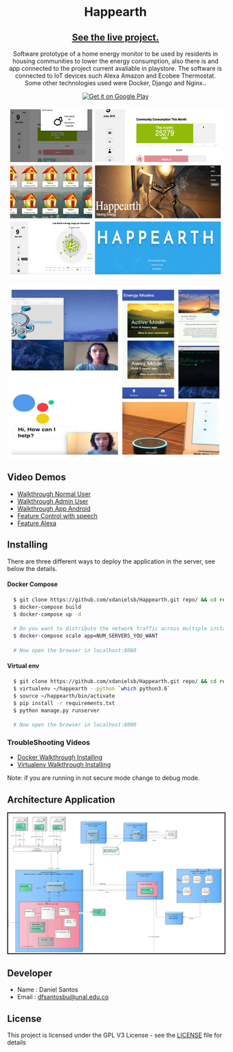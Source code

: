 
<div align="center">
  <h1>Happearth</h1>
  
  <h2> <a href="https://happearth.herokuapp.com"> See the live project.</a></h2>
  <p>Software prototype of a home energy monitor to be used by residents in housing communities to lower the energy consumption, also there is  and app connected to the project current avaliable in playstore. The software is connected to IoT devices such Alexa Amazon and Ecobee Thermostat. Some other technologies used were Docker, Django and Nginx..</p>
  <a href="https://play.google.com/store/apps/details?id=me.danieldev.happearth" align="center">
    <img src="https://play.google.com/intl/en_us/badges/images/generic/en_badge_web_generic.png" width="150" height="60" alt="Get it on Google Play" border="0">
  </a> <br>

  <img src="metadata/collage-happy-1.jpg" width="550" height="400" alt="collage1" border="0"><br><br>
  <img src="metadata/collage-happy-2.jpg" width="550" height="400" alt="collage1" border="0"><br>

</div>




Video Demos
---------
  * [Walkthrough Normal User](https://www.youtube.com/watch?v=siDfX1V4jSY&list=PL2Adzu29QFW7e-ttRDT6EJDtKi215Ngkb&index=1)
  * [Walkthrough Admin User](https://www.youtube.com/watch?v=CWdd_COiLT0&list=PL2Adzu29QFW7e-ttRDT6EJDtKi215Ngkb&index=2)
  * [Walkthrough App Android](https://www.youtube.com/watch?v=n7ys87E8FRs&list=PL2Adzu29QFW7e-ttRDT6EJDtKi215Ngkb&index=3)
  * [Feature Control with speech](https://www.youtube.com/watch?v=yTx8MR5NCJs&list=PL2Adzu29QFW7e-ttRDT6EJDtKi215Ngkb&index=5)
  * [Feature Alexa](https://www.youtube.com/watch?v=f5FYRmnlgf4&list=PL2Adzu29QFW7e-ttRDT6EJDtKi215Ngkb&index=4)

Installing
----------
There are three different ways to deploy the application in the server, see below the details.

#### Docker Compose
```sh
  $ git clone https://github.com/xdanielsb/Happearth.git repo/ && cd repo/
  $ docker-compose build
  $ docker-compose up -d

  # Do you want to distribute the network traffic across multiple instances? LOAD BALANCING = <3
  $ docker-compose scale app=NUM_SERVERS_YOU_WANT

  # Now open the browser in localhost:8080
```

#### Virtual env
```sh
  $ git clone https://github.com/xdanielsb/Happearth.git repo/ && cd repo/
  $ virtualenv ~/happearth --python `which python3.6`
  $ source ~/happearth/bin/activate
  $ pip install -r requirements.txt
  $ python manage.py runserver

  # Now open the browser in localhost:8000
```

### TroubleShooting Videos
  * [Docker Walkthrough Installing](https://www.youtube.com/watch?v=21nelITwbRs&list=PL2Adzu29QFW7e-ttRDT6EJDtKi215Ngkb&index=6)
  * [Virtualenv Walkthrough Installing](https://www.youtube.com/watch?v=_Cs-qPv-NhE&list=PL2Adzu29QFW7e-ttRDT6EJDtKi215Ngkb&index=7)


<p style="font-size=7">
Note: if you are running in not secure mode change to debug mode.
</p>

Architecture Application
------------------------
<p align="center">
    <img src="metadata/model.png" alt="Model" border="2" />
</p>

Developer
----------
* Name : Daniel Santos
* Email : dfsantosbu@unal.edu.co

License
-------

This project is licensed under the GPL V3 License - see the [LICENSE](LICENSE) file for details
